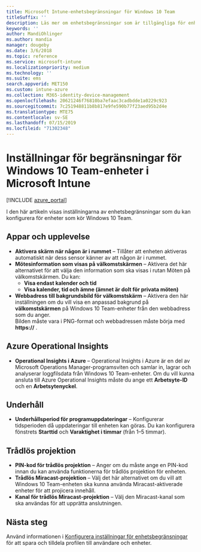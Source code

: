```yaml
---
title: Microsoft Intune-enhetsbegränsningar för Windows 10 Team
titleSuffix: ''
description: Läs mer om enhetsbegränsningar som är tillgängliga för enheter som kör Windows 10 Team.
keywords: ''
author: MandiOhlinger
ms.author: mandia
manager: dougeby
ms.date: 3/6/2018
ms.topic: reference
ms.service: microsoft-intune
ms.localizationpriority: medium
ms.technology: ''
ms.suite: ems
search.appverid: MET150
ms.custom: intune-azure
ms.collection: M365-identity-device-management
ms.openlocfilehash: 20621246f76810ba7efaac3cadbdde1a0229c923
ms.sourcegitcommit: 7c251948811b8b817e9fe590b77f23aed95b2d4e
ms.translationtype: MTE75
ms.contentlocale: sv-SE
ms.lasthandoff: 07/15/2019
ms.locfileid: "71302348"
---
```

# <a name="microsoft-intune-windows-10-team-device-restriction-settings"></a>Inställningar för begränsningar för Windows 10 Team-enheter i Microsoft Intune

[!INCLUDE [azure_portal](./includes/azure_portal.md)]

I den här artikeln visas inställningarna av enhetsbegränsningar som du kan konfigurera för enheter som kör Windows 10 Team.


## <a name="apps-and-experience"></a>Appar och upplevelse

- **Aktivera skärm när någon är i rummet** – Tillåter att enheten aktiveras automatiskt när dess sensor känner av att någon är i rummet.
- **Mötesinformation som visas på välkomstskärmen** – Aktivera det här alternativet för att välja den information som ska visas i rutan Möten på välkomstskärmen. Du kan:
  - **Visa endast kalender och tid**
  - **Visa kalender, tid och ämne (ämnet är dolt för privata möten)**
- **Webbadress till bakgrundsbild för välkomstskärm** – Aktivera den här inställningen om du vill visa en anpassad bakgrund på **välkomstskärmen** på Windows 10 Team-enheter från den webbadress som du anger.<br>Bilden måste vara i PNG-format och webbadressen måste börja med **https://** .

## <a name="azure-operational-insights"></a>Azure Operational Insights

- **Operational Insights i Azure** – Operational Insights i Azure är en del av Microsoft Operations Manager-programsviten och samlar in, lagrar och analyserar loggfilsdata från Windows 10 Team-enheter.
Om du vill kunna ansluta till Azure Operational Insights måste du ange ett **Arbetsyte-ID** och en **Arbetsytenyckel**.

## <a name="maintenance"></a>Underhåll

- **Underhållsperiod för programuppdateringar** – Konfigurerar tidsperioden då uppdateringar till enheten kan göras. Du kan konfigurera fönstrets **Starttid** och **Varaktighet i timmar** (från 1–5 timmar).

## <a name="wireless-projection"></a>Trådlös projektion

- **PIN-kod för trådlös projektion** – Anger om du måste ange en PIN-kod innan du kan använda funktionerna för trådlös projektion för enheten.
- **Trådlös Miracast-projektion** – Välj det här alternativet om du vill att Windows 10 Team-enheten ska kunna använda Miracast-aktiverade enheter för att projicera innehåll.
- **Kanal för trådlös Miracast-projektion** – Välj den Miracast-kanal som ska användas för att upprätta anslutningen.


## <a name="next-steps"></a>Nästa steg

Använd informationen i [Konfigurera inställningar för enhetsbegränsningar](device-restrictions-configure.md) för att spara och tilldela profilen till användare och enheter.
